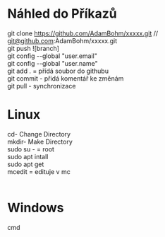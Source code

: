 # Náhled do Příkazů <br>
git clone https://github.com/AdamBohm/xxxxx.git // git@github.com:AdamBohm/xxxxx.git <br>
git push ![branch] <br>
git config --global "user.email" <br> 
git config --global "user.name" <br>
git add . = přídá soubor do githubu <br> 
git commit - přidá komentář ke změnám <br> 
git pull - synchronizace <br>
# Linux 
cd- Change Directory <br>
mkdir- Make Directory <br>
sudo su - = root <br> 
sudo apt intall <br>
sudo apt get  <br>
mcedit = edituje v mc <br> <br>

# Windows
cmd <br>